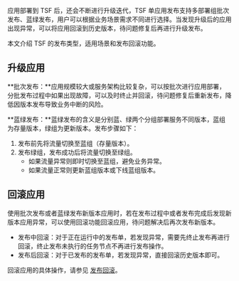 应用部署到 TSF 后，还会不断进行升级迭代，TSF 单应用发布支持多部署组批次发布、蓝绿发布，用户可以根据业务场景需求不同进行选择。当发现升级后的应用出现异常，可以将应用回滚到历史版本，待问题修复后再进行升级发布。

本文介绍 TSF 的发布类型，适用场景和发布回滚功能。

## 升级应用

**批次发布：**应用规模较大或服务架构比较复杂，可以按批次进行应用部署，分批发布过程中如果出现故障，可以及时终止并回滚，待问题修复后重新发布，降低因版本发布导致业务中断的风险。

**蓝绿发布：**蓝绿发布的含义是分别蓝、绿两个分组部署服务不同版本，蓝组为存量版本，绿组为更新版本。发布步骤如下：
1. 发布前先将流量切换至蓝组（存量版本）。
2. 发布绿组，发布成功后将流量切换至绿组。
	- 如果流量异常则即时切换至蓝组，避免业务异常。
	- 如果流量正常则更新蓝组版本或下线蓝组版本。



## 回滚应用

使用批次发布或者蓝绿发布新版本应用时，若在发布过程中或者发布完成后发现新版本应用异常，可以使用回滚功能回滚应用，待问题解决后再次发布新版本。

- 发布中回滚：对于正在运行中的发布单，若发现异常，需要先终止发布再进行回滚，终止发布未执行的任务节点不再进行发布操作。
- 发布后回滚：对于已发布的发布单，若发现异常，直接回滚历史版本即可。

回滚应用的具体操作，请参见 [发布回滚](https://cloud.tencent.com/document/product/649/63645)。
